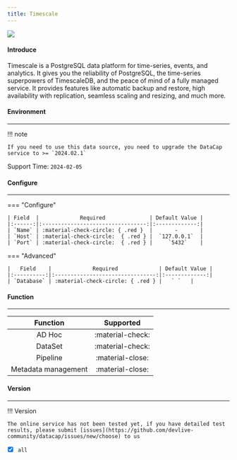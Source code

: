 ```yaml
---
title: Timescale
---
```


<img src="/assets/plugin/timescale.svg" class="connector-content-logo" />

#### Introduce

Timescale is a PostgreSQL data platform for time-series, events, and analytics. It gives you the reliability of PostgreSQL, the time-series superpowers of TimescaleDB, and the peace of mind of a fully managed service. It provides features like automatic backup and restore, high availability with replication, seamless scaling and resizing, and much more.

#### Environment

---

!!! note

    If you need to use this data source, you need to upgrade the DataCap service to >= `2024.02.1`

Support Time: `2024-02-05`

#### Configure

---

=== "Configure"

    | Field  |             Required              | Default Value |
    |:------:|:---------------------------------:|:-------------:|
    | `Name` | :material-check-circle: { .red }  |       -       |
    | `Host` | :material-check-circle:  { .red } |  `127.0.0.1`  |
    | `Port` | :material-check-circle:  { .red } |     `5432`    |

=== "Advanced"

    |   Field    |             Required             | Default Value |
    |:----------:|:--------------------------------:|:-------------:|
    | `Database` | :material-check-circle: { .red } |   ` `   |

#### Function

---

|      Function       |    Supported     |
|:-------------------:|:----------------:|
|       AD Hoc        | :material-check: |
|       DataSet       | :material-check: |
|      Pipeline       | :material-close: |
| Metadata management | :material-close: |

#### Version

---

!!! Version

    The online service has not been tested yet, if you have detailed test results, please submit [issues](https://github.com/devlive-community/datacap/issues/new/choose) to us

- [x] `all`

